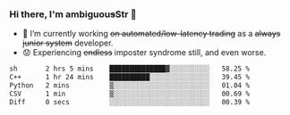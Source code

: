 ### Hi there, I'm ambiguou~~s~~Str 👋

<!--
**ambiguoustexture/ambiguoustexture** is a ✨ _special_ ✨ repository because its `README.md` (this file) appears on your GitHub profile.

Here are some ideas to get you started:
-->
- 🔭 I’m currently working ~~on automated/low-latency trading~~ as a ~~always junior system~~ developer.
- :worried: Experiencing ~~endless~~ imposter syndrome still, and even worse.

<!--START_SECTION:waka-->

```txt
sh       2 hrs 5 mins    ██████████████▓░░░░░░░░░░   58.25 %
C++      1 hr 24 mins    ██████████░░░░░░░░░░░░░░░   39.45 %
Python   2 mins          ▒░░░░░░░░░░░░░░░░░░░░░░░░   01.04 %
CSV      1 min           ▒░░░░░░░░░░░░░░░░░░░░░░░░   00.69 %
Diff     0 secs          ░░░░░░░░░░░░░░░░░░░░░░░░░   00.39 %
```

<!--END_SECTION:waka-->
